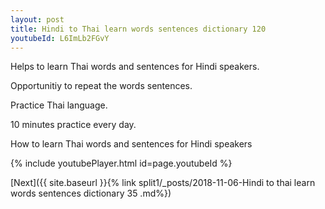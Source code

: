 ```yaml
---
layout: post
title: Hindi to Thai learn words sentences dictionary 120 
youtubeId: L6ImLb2FGvY
---
```

 
 
Helps to learn Thai words and sentences for Hindi speakers.

Opportunitiy to repeat the words sentences. 

Practice Thai language. 
 
10 minutes practice every day. 
 
How to learn Thai words and sentences for Hindi speakers 
 
{% include youtubePlayer.html id=page.youtubeId %}
 
 
[Next]({{ site.baseurl }}{% link  split1/_posts/2018-11-06-Hindi to thai learn words sentences dictionary 35 .md%})
 
